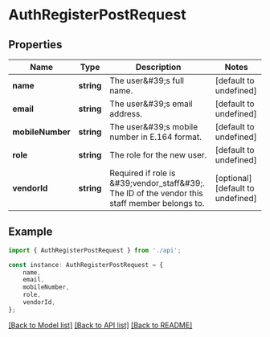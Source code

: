 # AuthRegisterPostRequest


## Properties

Name | Type | Description | Notes
------------ | ------------- | ------------- | -------------
**name** | **string** | The user\&#39;s full name. | [default to undefined]
**email** | **string** | The user\&#39;s email address. | [default to undefined]
**mobileNumber** | **string** | The user\&#39;s mobile number in E.164 format. | [default to undefined]
**role** | **string** | The role for the new user. | [default to undefined]
**vendorId** | **string** | Required if role is \&#39;vendor_staff\&#39;. The ID of the vendor this staff member belongs to. | [optional] [default to undefined]

## Example

```typescript
import { AuthRegisterPostRequest } from './api';

const instance: AuthRegisterPostRequest = {
    name,
    email,
    mobileNumber,
    role,
    vendorId,
};
```

[[Back to Model list]](../README.md#documentation-for-models) [[Back to API list]](../README.md#documentation-for-api-endpoints) [[Back to README]](../README.md)
